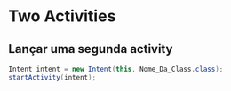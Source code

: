 # Two Activities

## Lançar uma segunda activity
```java
Intent intent = new Intent(this, Nome_Da_Class.class);
startActivity(intent);
```
